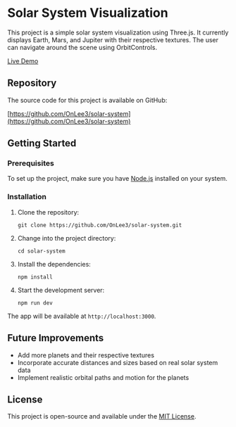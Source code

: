 # Solar System Visualization

This project is a simple solar system visualization using Three.js. It currently displays Earth, Mars, and Jupiter with their respective textures. The user can navigate around the scene using OrbitControls.

[Live Demo](https://master--symphonious-starship-e1d687.netlify.app/)

## Repository

The source code for this project is available on GitHub:

[https://github.com/OnLee3/solar-system](https://github.com/OnLee3/solar-system)

## Getting Started

### Prerequisites

To set up the project, make sure you have [Node.js](https://nodejs.org/en/) installed on your system.

### Installation

1. Clone the repository:
    ```
    git clone https://github.com/OnLee3/solar-system.git
    ```

2. Change into the project directory:
    ```
    cd solar-system
    ```

3. Install the dependencies:
    ```
    npm install
    ```

4. Start the development server:
    ```
    npm run dev
    ```

The app will be available at `http://localhost:3000`.

## Future Improvements

- Add more planets and their respective textures
- Incorporate accurate distances and sizes based on real solar system data
- Implement realistic orbital paths and motion for the planets

## License

This project is open-source and available under the [MIT License](LICENSE).
